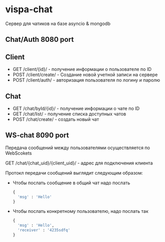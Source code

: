 # vispa-chat

Сервер для чатиков на базе asyncio & mongodb


Chat/Auth 8080 port
-----------------------------

## Client
* GET /client/{id}/ - получение информации о пользователе по ID
* POST /client/create/ - Создание новой учетной записи на сервере
* POST /client/auth/ - авторизация пользователя по логину и паролю


## Chat
* GET /chat/byId/{id}/ - получение информации о чате по ID
* GET /chat/list/ - получение списка доступных чатов
* POST /chat/create/ - создать новый чат



WS-chat 8090 port
---------------------------

Передача сообщений между пользователями осуществляется по WebScokets

GET /chat/{chat_uid}/{client_uid}/ - адрес для подключения клиента

Протокл передачи сообщений выглядит следующим образом:

- Чтобы послать сообщение в общий чат надо послать

  ``` python  
  {
    'msg' : 'Hello'
  }
  ```
  
- Чтобы послать конкретному пользователю, надо послать так

  ``` python  
  {
    'msg' : 'Hello',
    'receiver' : '4235sdfq'
  }
  ```